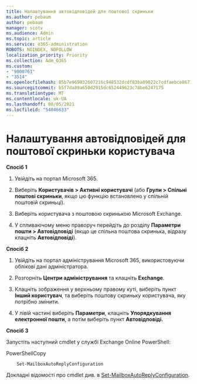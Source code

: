 ```yaml
---
title: Налаштування автовідповідей для поштової скриньки
ms.author: pebaum
author: pebaum
manager: scotv
ms.audience: Admin
ms.topic: article
ms.service: o365-administration
ROBOTS: NOINDEX, NOFOLLOW
localization_priority: Priority
ms.collection: Adm_O365
ms.custom:
- "9000761"
- "3514"
ms.openlocfilehash: 85b7e969032607216c948532dcdf83ba09022c7cdfaebce8671c6d2e8fef183d
ms.sourcegitcommit: b5f7da89a650d2915dc652449623c78be6247175
ms.translationtype: MT
ms.contentlocale: uk-UA
ms.lasthandoff: 08/05/2021
ms.locfileid: "54046633"
---
```

# <a name="set-auto-replies-for-a-users-mailbox"></a>Налаштування автовідповідей для поштової скриньки користувача

**Спосіб 1**

1. Увійдіть на портал Microsoft 365.

2. Виберіть **Користувачів > Активні користувачі** (або **Групи > Спільні поштові скриньки**, якщо цю функцію встановлено у спільній поштовій скриньці).

3. Виберіть користувача з поштовою скринькою Microsoft Exchange.

4. У спливаючому меню праворуч перейдіть до розділу **Параметри пошти > Автовідповіді** (якщо це спільна поштова скринька, відразу клацніть **Автовідповіді**).

**Спосіб 2**

1. Увійдіть на портал адміністрування Microsoft 365, використовуючи облікові дані адміністратора.

2. Розгорніть **Центри адміністрування** та клацніть **Exchange**.

3. Клацніть зображення у верхньому правому куті, виберіть пункт **Інший користувач**, та виберіть поштову скриньку користувача, яку потрібно змінити.

4. У лівій частині виберіть **Параметри**, клацніть **Упорядкування електронної пошти**, а потім виберіть пункт **Автовідповіді.**

**Спосіб 3**

Запустіть наступний cmdlet у службі Exchange Online PowerShell:

PowerShellCopy

```
    Set-MailboxAutoReplyConfiguration
```

Докладні відомості про cmdlet див. в [Set-MailboxAutoReplyConfiguration](https://docs.microsoft.com/powershell/module/exchange/mailboxes/set-mailboxautoreplyconfiguration).

